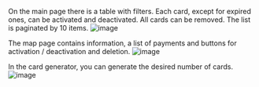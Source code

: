On the main page there is a table with filters. Each card, except for expired ones, can be activated and deactivated. All cards can be removed. The list is paginated by 10 items.
![image](https://user-images.githubusercontent.com/26933434/222436984-1491ea66-5b99-4dc7-b81f-d1db0995806d.png)

The map page contains information, a list of payments and buttons for activation / deactivation and deletion.
![image](https://user-images.githubusercontent.com/26933434/222439348-ae66957a-1b02-4bd3-acab-752bcf7dcca4.png)

In the card generator, you can generate the desired number of cards.
![image](https://user-images.githubusercontent.com/26933434/222440823-317dd222-1150-48d6-ac9d-1df70fc0e831.png)

